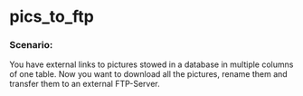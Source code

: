 # pics_to_ftp

### Scenario:
You have external links to pictures stowed in a database in multiple columns of one table. Now you want to download all the pictures, rename them and transfer them to an external FTP-Server.
